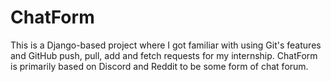 # ChatForm
 This is a Django-based project where I got familiar with using Git's features and GitHub push, pull, add and fetch requests for my internship. 
 ChatForm is primarily based on Discord and Reddit to be some form of chat forum. 
